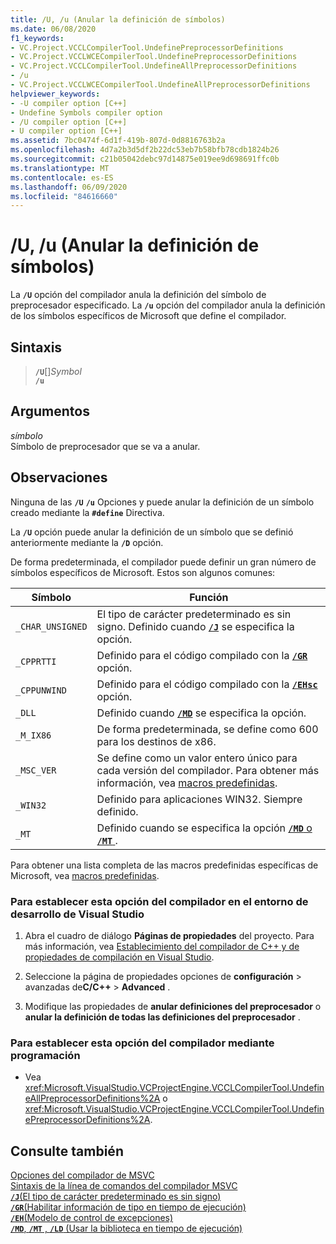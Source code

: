 ```yaml
---
title: /U, /u (Anular la definición de símbolos)
ms.date: 06/08/2020
f1_keywords:
- VC.Project.VCCLCompilerTool.UndefinePreprocessorDefinitions
- VC.Project.VCCLWCECompilerTool.UndefinePreprocessorDefinitions
- VC.Project.VCCLCompilerTool.UndefineAllPreprocessorDefinitions
- /u
- VC.Project.VCCLWCECompilerTool.UndefineAllPreprocessorDefinitions
helpviewer_keywords:
- -U compiler option [C++]
- Undefine Symbols compiler option
- /U compiler option [C++]
- U compiler option [C++]
ms.assetid: 7bc0474f-6d1f-419b-807d-0d8816763b2a
ms.openlocfilehash: 4d7a2b3d5df2b22dc53eb7b58bfb78cdb1824b26
ms.sourcegitcommit: c21b05042debc97d14875e019ee9d698691ffc0b
ms.translationtype: MT
ms.contentlocale: es-ES
ms.lasthandoff: 06/09/2020
ms.locfileid: "84616660"
---
```

# <a name="u-u-undefine-symbols"></a>/U, /u (Anular la definición de símbolos)

La **`/U`** opción del compilador anula la definición del símbolo de preprocesador especificado. La **`/u`** opción del compilador anula la definición de los símbolos específicos de Microsoft que define el compilador.

## <a name="syntax"></a>Sintaxis

> **`/U`**\[]*Symbol*\
> **`/u`**

## <a name="arguments"></a>Argumentos

*símbolo*<br/>
Símbolo de preprocesador que se va a anular.

## <a name="remarks"></a>Observaciones

Ninguna de las **`/U`** **`/u`** Opciones y puede anular la definición de un símbolo creado mediante la **`#define`** Directiva.

La **`/U`** opción puede anular la definición de un símbolo que se definió anteriormente mediante la **`/D`** opción.

De forma predeterminada, el compilador puede definir un gran número de símbolos específicos de Microsoft. Estos son algunos comunes:

| Símbolo | Función |
|--|--|
| `_CHAR_UNSIGNED` | El tipo de carácter predeterminado es sin signo. Definido cuando [**`/J`**](j-default-char-type-is-unsigned.md) se especifica la opción. |
| `_CPPRTTI` | Definido para el código compilado con la [**`/GR`**](gr-enable-run-time-type-information.md) opción. |
| `_CPPUNWIND` | Definido para el código compilado con la [**`/EHsc`**](eh-exception-handling-model.md) opción. |
| `_DLL` | Definido cuando [**`/MD`**](md-mt-ld-use-run-time-library.md) se especifica la opción. |
| `_M_IX86` | De forma predeterminada, se define como 600 para los destinos de x86. |
| `_MSC_VER` | Se define como un valor entero único para cada versión del compilador. Para obtener más información, vea [macros predefinidas](../../preprocessor/predefined-macros.md). |
| `_WIN32` | Definido para aplicaciones WIN32. Siempre definido. |
| `_MT` | Definido cuando se especifica la opción [ **`/MD`** o **`/MT`** ](md-mt-ld-use-run-time-library.md) . |

Para obtener una lista completa de las macros predefinidas específicas de Microsoft, vea [macros predefinidas](../../preprocessor/predefined-macros.md).

### <a name="to-set-this-compiler-option-in-the-visual-studio-development-environment"></a>Para establecer esta opción del compilador en el entorno de desarrollo de Visual Studio

1. Abra el cuadro de diálogo **Páginas de propiedades** del proyecto. Para más información, vea [Establecimiento del compilador de C++ y de propiedades de compilación en Visual Studio](../working-with-project-properties.md).

1. Seleccione la página de propiedades opciones de **configuración**  >  avanzadas de**C/C++**  >  **Advanced** .

1. Modifique las propiedades de **anular definiciones del preprocesador** o **anular la definición de todas las definiciones del preprocesador** .

### <a name="to-set-this-compiler-option-programmatically"></a>Para establecer esta opción del compilador mediante programación

- Vea <xref:Microsoft.VisualStudio.VCProjectEngine.VCCLCompilerTool.UndefineAllPreprocessorDefinitions%2A> o <xref:Microsoft.VisualStudio.VCProjectEngine.VCCLCompilerTool.UndefinePreprocessorDefinitions%2A>.

## <a name="see-also"></a>Consulte también

[Opciones del compilador de MSVC](compiler-options.md)<br/>
[Sintaxis de la línea de comandos del compilador MSVC](compiler-command-line-syntax.md)<br/>
[**`/J`**(El tipo de carácter predeterminado es sin signo)](j-default-char-type-is-unsigned.md)<br/>
[**`/GR`**(Habilitar información de tipo en tiempo de ejecución)](gr-enable-run-time-type-information.md)<br/>
[**`/EH`**(Modelo de control de excepciones)](eh-exception-handling-model.md)<br/>
[**`/MD`**, **`/MT`** , **`/LD`** (Usar la biblioteca en tiempo de ejecución)](md-mt-ld-use-run-time-library.md)
